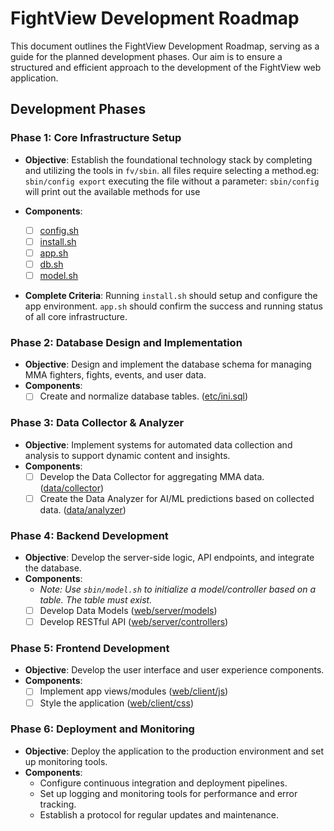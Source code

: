 # FightView Development Roadmap

This document outlines the FightView Development Roadmap, serving as a guide for the planned development phases. Our aim is to ensure a structured and efficient approach to the development of the FightView web application.

## Development Phases

### Phase 1: Core Infrastructure Setup
- **Objective**: Establish the foundational technology stack by completing and utilizing the tools in `fv/sbin`.
all files require selecting a method.eg:
 `sbin/config export`
executing the file without a parameter: `sbin/config` will print out the available methods for use

- **Components**:
  - [ ] [config.sh](2-Application-Architecture#configsh)
  - [ ] [install.sh](2-Application-Architecture#installsh)
  - [ ] [app.sh](2-Application-Architecture#appsh)
  - [ ] [db.sh](2-Application-Architecture#dbsh)
  - [ ] [model.sh](2-Application-Architecture#modelsh)
- **Complete Criteria**: Running `install.sh` should setup and configure the app environment. `app.sh` should confirm the success and running status of all core infrastructure.

### Phase 2: Database Design and Implementation
- **Objective**: Design and implement the database schema for managing MMA fighters, fights, events, and user data.
- **Components**:
  - [ ] Create and normalize database tables. ([etc/ini.sql](4-Database-Design))

### Phase 3: Data Collector & Analyzer
- **Objective**: Implement systems for automated data collection and analysis to support dynamic content and insights.
- **Components**:
  - [ ] Develop the Data Collector for aggregating MMA data. ([data/collector](2-Application-Architecture#data-collection))
  - [ ] Create the Data Analyzer for AI/ML predictions based on collected data. ([data/analyzer](2-Application-Architecture#data-analyzer))

### Phase 4: Backend Development
- **Objective**: Develop the server-side logic, API endpoints, and integrate the database.
- **Components**:
  - *Note: Use `sbin/model.sh` to initialize a model/controller based on a table. The table must exist.*
  - [ ] Develop Data Models ([web/server/models](5-Backend-Api))
  - [ ] Develop RESTful API ([web/server/controllers](5-Backend-Api))

### Phase 5: Frontend Development
- **Objective**: Develop the user interface and user experience components.
- **Components**:
  - [ ] Implement app views/modules ([web/client/js](3-Feature-Breakdown))
  - [ ] Style the application ([web/client/css](3-Feature-Breakdown))

### Phase 6: Deployment and Monitoring
- **Objective**: Deploy the application to the production environment and set up monitoring tools.
- **Components**:
  - Configure continuous integration and deployment pipelines.
  - Set up logging and monitoring tools for performance and error tracking.
  - Establish a protocol for regular updates and maintenance.
